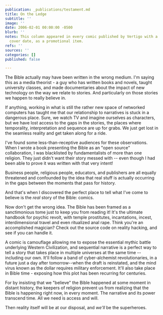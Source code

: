 ```yaml
---
publication: _publications/testament.md
title: On the Ledge
subtitle: ''
image: ''
date: 2006-02-01 00:00:00 -0500
blurb: ''
notes: This column appeared in every comic published by Vertigo with a February 2006
  cover date, as a promotional item.
refs: ''
sources: ''
categories: []
published: false

---
```

The Bible actually may have been written in the wrong medium. I'm saying this as a media theorist - a guy who has written books and novels, taught university classes, and made documentaries about the impact of new technology on the way we relate to stories. And particularly on those stories we happen to really believe in.

If anything, working in what is still the rather new space of networked computers has taught me that our relationship to narratives is stuck in a dangerous place. Sure, we watch TV and imagine ourselves as characters, but we have lost access to the gaps in the stories, the places where temporality, interpretation and sequence are up for grabs. We just get lost in the seamless reality and get taken along for a ride.

I've found some less-than-receptive audiences for these observations. When I wrote a book presenting the Bible as an "open source" collaboration, I was blacklisted by fundamentalists of more than one religion. They just didn't want their story messed with -- even though I had been able to prove it was written with that very intent!

Business people, religious people, educators, and publishers are all equally threatened and confounded by the idea that real stuff is actually occurring in the gaps between the moments that pass for history.

And that's when I discovered the perfect place to tell what I've come to believe is the _real_ story of the Bible: comics.

Now don't get the wrong idea. The Bible has been framed as a sanctimonious tome just to keep you from reading it! It's the ultimate handbook for psychic revolt, with temple prostitutes, incantations, incest, interdimensional travel and even ritualized anal rape. Think you're an accomplished magician? Check out the source code on reality hacking, and see if you can handle it.

A comic is camouflage allowing me to expose the essential mythic battle underlying Western Civilization, and sequential narrative is a perfect way to tell a story that takes place in multiple universes at the same time -- including our own. It'll follow a band of cyber-alchemist revolutionaries, in a future just a day after tomorrow--when the draft is reinstated, and the mind virus known as the dollar requires military enforcement. It'll also take place in Bible time - exposing how this plot has been recurring for centuries.

For by insisting that we "believe" the Bible happened at some moment in distant history, the keepers of religion prevent us from realizing that the Bible is happening right now, in every moment. The narrative and its power transcend time. All we need is access and will.

Then reality itself will be at our disposal, and _we'll_ be the superheroes.